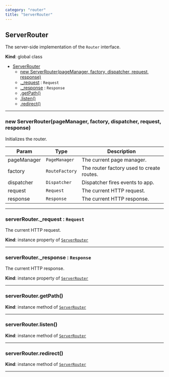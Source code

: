 ```yaml
---
category: "router"
title: "ServerRouter"
---
```


## ServerRouter&nbsp;<a name="ServerRouter" href="https://github.com/seznam/ima/tree/17.0.0-rc.5/router/ServerRouter.js#L28" target="_blank"><span class="icon"><i class="fas fa-external-link-alt fa-xs"></i></span></a>
The server-side implementation of the <code>Router</code> interface.

**Kind**: global class  

* [ServerRouter](#ServerRouter)
    * [new ServerRouter(pageManager, factory, dispatcher, request, response)](#new_ServerRouter_new)
    * [._request](#ServerRouter+_request) : <code>Request</code>
    * [._response](#ServerRouter+_response) : <code>Response</code>
    * [.getPath()](#ServerRouter+getPath)
    * [.listen()](#ServerRouter+listen)
    * [.redirect()](#ServerRouter+redirect)


* * *

### new ServerRouter(pageManager, factory, dispatcher, request, response)&nbsp;<a name="new_ServerRouter_new"></a>
Initializes the router.


| Param | Type | Description |
| --- | --- | --- |
| pageManager | <code>PageManager</code> | The current page manager. |
| factory | <code>RouteFactory</code> | The router factory used to create routes. |
| dispatcher | <code>Dispatcher</code> | Dispatcher fires events to app. |
| request | <code>Request</code> | The current HTTP request. |
| response | <code>Response</code> | The current HTTP response. |


* * *

### serverRouter.\_request : <code>Request</code>&nbsp;<a name="ServerRouter+_request" href="https://github.com/seznam/ima/tree/17.0.0-rc.5/router/ServerRouter.js#L36" target="_blank"><span class="icon"><i class="fas fa-external-link-alt fa-xs"></i></span></a>
The current HTTP request.

**Kind**: instance property of [<code>ServerRouter</code>](#ServerRouter)  

* * *

### serverRouter.\_response : <code>Response</code>&nbsp;<a name="ServerRouter+_response" href="https://github.com/seznam/ima/tree/17.0.0-rc.5/router/ServerRouter.js#L43" target="_blank"><span class="icon"><i class="fas fa-external-link-alt fa-xs"></i></span></a>
The current HTTP response.

**Kind**: instance property of [<code>ServerRouter</code>](#ServerRouter)  

* * *

### serverRouter.getPath()&nbsp;<a name="ServerRouter+getPath" href="https://github.com/seznam/ima/tree/17.0.0-rc.5/router/ServerRouter.js#L49" target="_blank"><span class="icon"><i class="fas fa-external-link-alt fa-xs"></i></span></a>
**Kind**: instance method of [<code>ServerRouter</code>](#ServerRouter)  

* * *

### serverRouter.listen()&nbsp;<a name="ServerRouter+listen" href="https://github.com/seznam/ima/tree/17.0.0-rc.5/router/ServerRouter.js#L56" target="_blank"><span class="icon"><i class="fas fa-external-link-alt fa-xs"></i></span></a>
**Kind**: instance method of [<code>ServerRouter</code>](#ServerRouter)  

* * *

### serverRouter.redirect()&nbsp;<a name="ServerRouter+redirect" href="https://github.com/seznam/ima/tree/17.0.0-rc.5/router/ServerRouter.js#L63" target="_blank"><span class="icon"><i class="fas fa-external-link-alt fa-xs"></i></span></a>
**Kind**: instance method of [<code>ServerRouter</code>](#ServerRouter)  

* * *

